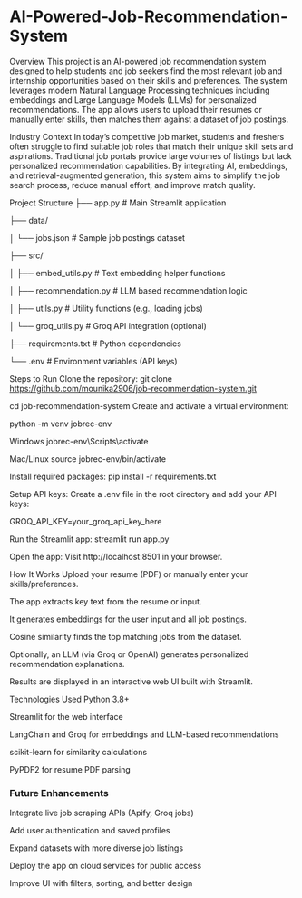 # AI-Powered-Job-Recommendation-System

Overview
This project is an AI-powered job recommendation system designed to help students and job seekers find the most relevant job and internship opportunities based on their skills and preferences. The system leverages modern Natural Language Processing techniques including embeddings and Large Language Models (LLMs) for personalized recommendations. The app allows users to upload their resumes or manually enter skills, then matches them against a dataset of job postings.

Industry Context
In today’s competitive job market, students and freshers often struggle to find suitable job roles that match their unique skill sets and aspirations. Traditional job portals provide large volumes of listings but lack personalized recommendation capabilities. By integrating AI, embeddings, and retrieval-augmented generation, this system aims to simplify the job search process, reduce manual effort, and improve match quality.

Project Structure
├── app.py # Main Streamlit application

├── data/

│ └── jobs.json # Sample job postings dataset

├── src/

│ ├── embed_utils.py # Text embedding helper functions

│ ├── recommendation.py # LLM based recommendation logic

│ ├── utils.py # Utility functions (e.g., loading jobs)

│ └── groq_utils.py # Groq API integration (optional)

├── requirements.txt # Python dependencies

└── .env # Environment variables (API keys)

Steps to Run
Clone the repository:
git clone https://github.com/mounika2906/job-recommendation-system.git

cd job-recommendation-system
Create and activate a virtual environment:

python -m venv jobrec-env

Windows
jobrec-env\Scripts\activate

Mac/Linux
source jobrec-env/bin/activate

Install required packages:
pip install -r requirements.txt

Setup API keys:
Create a .env file in the root directory and add your API keys:

GROQ_API_KEY=your_groq_api_key_here

Run the Streamlit app:
streamlit run app.py

Open the app:
Visit http://localhost:8501 in your browser.

How It Works
Upload your resume (PDF) or manually enter your skills/preferences.

The app extracts key text from the resume or input.

It generates embeddings for the user input and all job postings.

Cosine similarity finds the top matching jobs from the dataset.

Optionally, an LLM (via Groq or OpenAI) generates personalized recommendation explanations.

Results are displayed in an interactive web UI built with Streamlit.

Technologies Used
Python 3.8+

Streamlit for the web interface

LangChain and Groq for embeddings and LLM-based recommendations

scikit-learn for similarity calculations

PyPDF2 for resume PDF parsing

### Future Enhancements
Integrate live job scraping APIs (Apify, Groq jobs)

Add user authentication and saved profiles

Expand datasets with more diverse job listings

Deploy the app on cloud services for public access

Improve UI with filters, sorting, and better design
